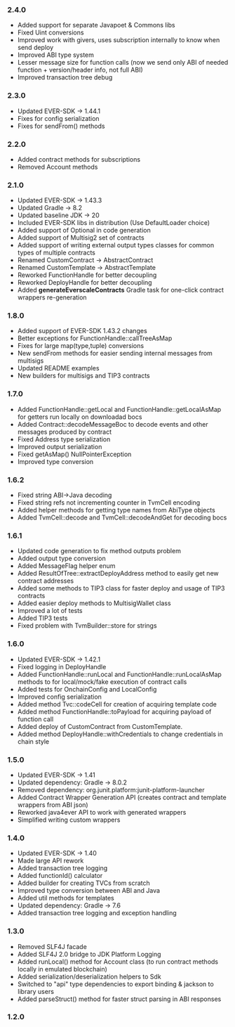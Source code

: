 ### 2.4.0

- Added support for separate Javapoet & Commons libs
- Fixed Uint conversions
- Improved work with givers, uses subscription internally to know when send deploy
- Improved ABI type system
- Lesser message size for function calls (now we send only ABI of needed function + version/header info, not full ABI)
- Improved transaction tree debug

### 2.3.0

- Updated EVER-SDK -> 1.44.1
- Fixes for config serialization
- Fixes for sendFrom() methods

### 2.2.0

- Added contract methods for subscriptions
- Removed Account methods

### 2.1.0

- Updated EVER-SDK -> 1.43.3
- Updated Gradle -> 8.2
- Updated baseline JDK -> 20
- Included EVER-SDK libs in distribution (Use DefaultLoader choice)
- Added support of Optional in code generation
- Added support of Multisig2 set of contracts
- Added support of writing external output types classes for common types of multiple contracts
- Renamed CustomContract -> AbstractContract
- Renamed CustomTemplate -> AbstractTemplate
- Reworked FunctionHandle for better decoupling 
- Reworked DeployHandle for better decoupling
- Added **generateEverscaleContracts** Gradle task for one-click contract wrappers re-generation

### 1.8.0

- Added support of EVER-SDK 1.43.2 changes
- Better exceptions for FunctionHandle::callTreeAsMap
- Fixes for large map(type,tuple) conversions
- New sendFrom methods for easier sending internal messages from multisigs
- Updated README examples
- New builders for multisigs and TIP3 contracts

### 1.7.0

- Added FunctionHandle::getLocal and FunctionHandle::getLocalAsMap for getters run locally on downloadad bocs
- Added Contract::decodeMessageBoc to decode events and other messages produced by contract
- Fixed Address type serialization
- Improved output serialization
- Fixed getAsMap() NullPointerException
- Improved type conversion

### 1.6.2

- Fixed string ABI->Java decoding
- Fixed string refs not incrementing counter in TvmCell encoding
- Added helper methods for getting type names from AbiType objects
- Added TvmCell::decode and TvmCell::decodeAndGet for decoding bocs

### 1.6.1

- Updated code generation to fix method outputs problem
- Added output type conversion
- Added MessageFlag helper enum
- Added ResultOfTree::extractDeployAddress method to easily get new contract addresses
- Added some methods to TIP3 class for faster deploy and usage of TIP3 contracts
- Added easier deploy methods to MultisigWallet class
- Improved a lot of tests
- Added TIP3 tests
- Fixed problem with TvmBuilder::store for strings

### 1.6.0

- Updated EVER-SDK -> 1.42.1
- Fixed logging in DeployHandle
- Added FunctionHandle::runLocal and FunctionHandle::runLocalAsMap methods to for local/mock/fake execution of contract calls
- Added tests for OnchainConfig and LocalConfig
- Improved config serialization
- Added method Tvc::codeCell for creation of acquiring template code
- Added method FunctionHandle::toPayload for acquiring payload of function call
- Added deploy of CustomContract from CustomTemplate.
- Added method DeployHandle::withCredentials to change credentials in chain style

### 1.5.0

- Updated EVER-SDK -> 1.41
- Updated dependency: Gradle -> 8.0.2
- Removed dependency: org.junit.platform:junit-platform-launcher
- Added Contract Wrapper Generation API (creates contract and template wrappers from ABI json)
- Reworked java4ever API to work with generated wrappers
- Simplified writing custom wrappers

### 1.4.0

- Updated EVER-SDK -> 1.40
- Made large API rework
- Added transaction tree logging
- Added functionId() calculator
- Added builder for creating TVCs from scratch
- Improved type conversion between ABI and Java
- Added util methods for templates
- Updated dependency: Gradle -> 7.6
- Added transaction tree logging and exception handling

### 1.3.0

- Removed SLF4J facade
- Added SLF4J 2.0 bridge to JDK Platform Logging
- Added runLocal() method for Account class (to run contract methods locally in emulated blockchain)
- Added serialization/deserialization helpers to Sdk
- Switched to "api" type dependencies to export binding & jackson to library users
- Added parseStruct() method for faster struct parsing in ABI responses

### 1.2.0
